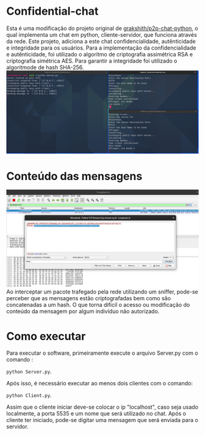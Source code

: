# Confidential-chat
Esta é uma modificação do projeto original de [grakshith/p2p-chat-python](https://github.com/grakshith/p2p-chat-python), o qual implementa um chat em python, cliente-servidor, que funciona através da rede. Este projeto, adiciona a este chat confidencialidade, autênticidade e integridade para os usuários. 
Para a implementação da confidencialidade e autênticidade, foi utilizado o algoritmo de criptografia assimétrica RSA e criptografia simétrica AES. Para garantir a integridade foi utilizado o algoritmode de hash SHA-256.
![](screenshots/cliente-servidor.png)
# Conteúdo das mensagens
![](screenshots/wireshark.png)
Ao interceptar um pacote trafegado pela rede utilizando um sniffer, pode-se perceber que as mensagens estão criptografadas bem como são concatenadas a um hash. O que torna difícil o acesso ou modificação do conteúdo da mensagem por algum indivíduo não autorizado.
# Como executar
Para executar o software, primeiramente execute o arquivo Server.py com o comando :

`python Server.py`.

Após isso, é necessário executar ao menos dois clientes com o comando:

 `python Client.py`.
 
  Assim que o cliente iniciar deve-se colocar
o ip "localhost", caso seja usado localmente, a porta 5535 e um nome que será utilizado no chat. Após o cliente ter iniciado, pode-se digitar uma mensagem que será enviada para o servidor. 